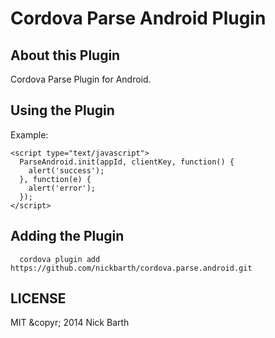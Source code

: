 Cordova Parse Android Plugin
============================

## About this Plugin

Cordova Parse Plugin for Android.

## Using the Plugin

Example:

```
<script type="text/javascript">
  ParseAndroid.init(appId, clientKey, function() {
    alert('success');
  }, function(e) {
    alert('error');
  });
</script>
```

## Adding the Plugin ##

```
  cordova plugin add https://github.com/nickbarth/cordova.parse.android.git
```

## LICENSE ##

MIT &copyr; 2014 Nick Barth

